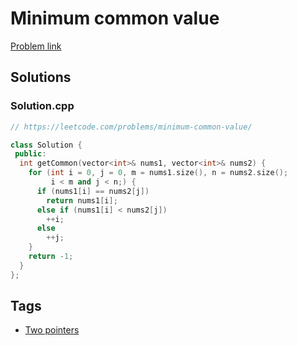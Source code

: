 # Minimum common value

[Problem link](https://leetcode.com/problems/minimum-common-value/)

## Solutions


### Solution.cpp
```cpp
// https://leetcode.com/problems/minimum-common-value/

class Solution {
 public:
  int getCommon(vector<int>& nums1, vector<int>& nums2) {
    for (int i = 0, j = 0, m = nums1.size(), n = nums2.size();
         i < m and j < n;) {
      if (nums1[i] == nums2[j])
        return nums1[i];
      else if (nums1[i] < nums2[j])
        ++i;
      else
        ++j;
    }
    return -1;
  }
};
```
## Tags

* [Two pointers](/Collections/two-pointers.md#two-pointers)
